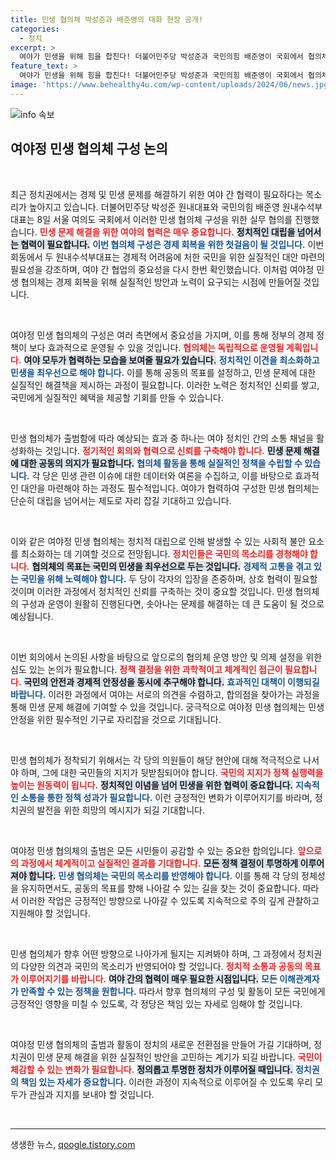 ```yaml
---
title: 민생 협의체 박성준과 배준영의 대화 현장 공개!
categories:
  - 정치
excerpt: >
  여야가 민생을 위해 힘을 합친다! 더불어민주당 박성준과 국민의힘 배준영이 국회에서 협의체 구성 논의를 진행하며, 정치적 갈등을 넘어서는 첫걸음을 내디뎠다.
feature_text: >
  여야가 민생을 위해 힘을 합친다! 더불어민주당 박성준과 국민의힘 배준영이 국회에서 협의체 구성 논의를 진행하며, 정치적 갈등을 넘어서는 첫걸음을 내디뎠다.
image: 'https://www.behealthy4u.com/wp-content/uploads/2024/06/news.jpg'
---
```


<p><img src="https://www.behealthy4u.com/wp-content/uploads/2024/06/news.jpg" alt="info 속보" /></p>

<h2 data-ke-size="size26">여야정 민생 협의체 구성 논의</h2>

<p data-ke-size="size16">&nbsp;</p>

<p>최근 정치권에서는 경제 및 민생 문제를 해결하기 위한 여야 간 협력이 필요하다는 목소리가 높아지고 있습니다. 더불어민주당 박성준 원내대표와 국민의힘 배준영 원내수석부대표는 8일 서울 여의도 국회에서 이러한 민생 협의체 구성을 위한 실무 협의를 진행했습니다. <b><span style="color: #ee2323;">민생 문제 해결을 위한 여야의 협력은 매우 중요합니다.</span></b> <b><span style="background-color: #21538527;">정치적인 대립을 넘어서는 협력이 필요합니다.</span></b> <b><span style="color: #1a5490;">이번 협의체 구성은 경제 회복을 위한 첫걸음이 될 것입니다.</span></b> 이번 회동에서 두 원내수석부대표는 경제적 어려움에 처한 국민을 위한 실질적인 대안 마련의 필요성을 강조하며, 여야 간 협업의 중요성을 다시 한번 확인했습니다. 이처럼 여야정 민생 협의체는 경제 회복을 위해 실질적인 방안과 노력이 요구되는 시점에 만들어질 것입니다. </p>

<p data-ke-size="size16">&nbsp;</p>

<p>여야정 민생 협의체의 구성은 여러 측면에서 중요성을 가지며, 이를 통해 정부의 경제 정책이 보다 효과적으로 운영될 수 있을 것입니다. <b><span style="color: #ee2323;">협의체는 독립적으로 운영될 계획입니다.</span></b> <b><span style="background-color: #21538527;">여야 모두가 협력하는 모습을 보여줄 필요가 있습니다.</span></b> <b><span style="color: #1a5490;">정치적인 이견을 최소화하고 민생을 최우선으로 해야 합니다.</span></b> 이를 통해 공동의 목표를 설정하고, 민생 문제에 대한 실질적인 해결책을 제시하는 과정이 필요합니다. 이러한 노력은 정치적인 신뢰를 쌓고, 국민에게 실질적인 혜택을 제공할 기회를 만들 수 있습니다. </p>

<p data-ke-size="size16">&nbsp;</p>

<p>민생 협의체가 출범함에 따라 예상되는 효과 중 하나는 여야 정치인 간의 소통 채널을 활성화하는 것입니다. <b><span style="color: #ee2323;">정기적인 회의와 협력으로 신뢰를 구축해야 합니다.</span></b> <b><span style="background-color: #21538527;">민생 문제 해결에 대한 공동의 의지가 필요합니다.</span></b> <b><span style="color: #1a5490;">협의체 활동을 통해 실질적인 정책을 수립할 수 있습니다.</span></b> 각 당은 민생 관련 이슈에 대한 데이터와 여론을 수집하고, 이를 바탕으로 효과적인 대안을 마련해야 하는 과정도 필수적입니다. 여야가 협력하여 구성한 민생 협의체는 단순히 대립을 넘어서는 제도로 자리 잡길 기대하고 있습니다.</p>

<p data-ke-size="size16">&nbsp;</p> 

<p>이와 같은 여야정 민생 협의체는 정치적 대립으로 인해 발생할 수 있는 사회적 불안 요소를 최소화하는 데 기여할 것으로 전망됩니다. <b><span style="color: #ee2323;">정치인들은 국민의 목소리를 경청해야 합니다.</span></b> <b><span style="background-color: #21538527;">협의체의 목표는 국민의 민생을 최우선으로 두는 것입니다.</span></b> <b><span style="color: #1a5490;">경제적 고통을 겪고 있는 국민을 위해 노력해야 합니다.</span></b> 두 당이 각자의 입장을 존중하며, 상호 협력이 필요할 것이며 이러한 과정에서 정치적인 신뢰를 구축하는 것이 중요할 것입니다. 민생 협의체의 구성과 운영이 원활히 진행된다면, 솟아나는 문제를 해결하는 데 큰 도움이 될 것으로 예상됩니다.</p>

<p data-ke-size="size16">&nbsp;</p> 

<p>이번 회의에서 논의된 사항을 바탕으로 앞으로의 협의체 운영 방안 및 의제 설정을 위한 심도 있는 논의가 필요합니다. <b><span style="color: #ee2323;">정책 결정을 위한 과학적이고 체계적인 접근이 필요합니다.</span></b> <b><span style="background-color: #21538527;">국민의 안전과 경제적 안정성을 동시에 추구해야 합니다.</span></b> <b><span style="color: #1a5490;">효과적인 대책이 이행되길 바랍니다.</span></b> 이러한 과정에서 여야는 서로의 의견을 수렴하고, 합의점을 찾아가는 과정을 통해 민생 문제 해결에 기여할 수 있을 것입니다. 궁극적으로 여야정 민생 협의체는 민생 안정을 위한 필수적인 기구로 자리잡을 것으로 기대됩니다. </p>

<p data-ke-size="size16">&nbsp;</p> 

<p>민생 협의체가 정착되기 위해서는 각 당의 의원들이 해당 현안에 대해 적극적으로 나서야 하며, 그에 대한 국민들의 지지가 뒷받침되어야 합니다. <b><span style="color: #ee2323;">국민의 지지가 정책 실행력을 높이는 원동력이 됩니다.</span></b> <b><span style="background-color: #21538527;">정치적인 이념을 넘어 민생을 위한 협력이 중요합니다.</span></b> <b><span style="color: #1a5490;">지속적인 소통을 통한 정책 성과가 필요합니다.</span></b> 이런 긍정적인 변화가 이루어지기를 바라며, 정치권의 발전을 위한 희망의 메시지가 되길 기대합니다. </p>

<p data-ke-size="size16">&nbsp;</p> 

<p>여야정 민생 협의체의 출범은 모든 시민들이 공감할 수 있는 중요한 합의입니다. <b><span style="color: #ee2323;">앞으로의 과정에서 체계적이고 실질적인 결과를 기대합니다.</span></b> <b><span style="background-color: #21538527;">모든 정책 결정이 투명하게 이루어져야 합니다.</span></b> <b><span style="color: #1a5490;">민생 협의체는 국민의 목소리를 반영해야 합니다.</span></b> 이를 통해 각 당의 정체성을 유지하면서도, 공동의 목표를 향해 나아갈 수 있는 길을 찾는 것이 중요합니다. 따라서 이러한 작업은 긍정적인 방향으로 나아갈 수 있도록 지속적으로 주의 깊게 관찰하고 지원해야 할 것입니다. </p>

<p data-ke-size="size16">&nbsp;</p> 

<p>민생 협의체가 향후 어떤 방향으로 나아가게 될지는 지켜봐야 하며, 그 과정에서 정치권의 다양한 의견과 국민의 목소리가 반영되어야 할 것입니다. <b><span style="color: #ee2323;">정치적 소통과 공동의 목표가 이루어지기를 바랍니다.</span></b> <b><span style="background-color: #21538527;">여야 간의 협력이 매우 필요한 시점입니다.</span></b> <b><span style="color: #1a5490;">모든 이해관계자가 만족할 수 있는 정책을 원합니다.</span></b> 따라서 향후 협의체의 구성 및 활동이 모든 국민에게 긍정적인 영향을 미칠 수 있도록, 각 정당은 책임 있는 자세로 임해야 할 것입니다. </p>

<p data-ke-size="size16">&nbsp;</p> 

<p>여야정 민생 협의체의 출범과 활동이 정치의 새로운 전환점을 만들어 가길 기대하며, 정치권이 민생 문제 해결을 위한 실질적인 방안을 고민하는 계기가 되길 바랍니다. <b><span style="color: #ee2323;">국민이 체감할 수 있는 변화가 필요합니다.</span></b> <b><span style="background-color: #21538527;">정의롭고 투명한 정치가 이루어질 때입니다.</span></b> <b><span style="color: #1a5490;">정치권의 책임 있는 자세가 중요합니다.</span></b> 이러한 과정이 지속적으로 이루어질 수 있도록 우리 모두가 관심과 지지를 보내야 할 것입니다.</p>

<p data-ke-size="size16">&nbsp;</p>

<hr />
생생한 뉴스, <a href="https://qoogle.tistory.com" rel="dofollow">qoogle.tistory.com</a>



